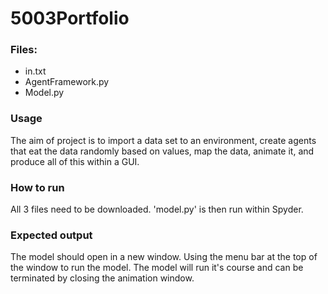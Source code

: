 # 5003Portfolio
 
### Files: 
* in.txt
* AgentFramework.py
* Model.py

### Usage

The aim of project is to import a data set to an environment, create agents that eat the data randomly based on values, map the data, animate it, and produce all of this within a GUI. 

### How to run

All 3 files need to be downloaded. 'model.py' is then run within Spyder.

### Expected output

The model should open in a new window. Using the menu bar at the top of the window to run the model. The model will run it's course and can be terminated by closing the animation window.
